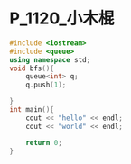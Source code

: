 # P_1120_小木棍

<style scoped>
@import '/public/css/cpp.css';
</style>


```cpp
#include <iostream>
#include <queue>
using namespace std;
void bfs(){
    queue<int> q;
    q.push(1);

}
int main(){
    cout << "hello" << endl;
    cout << "world" << endl;

    return 0;
}
```
    